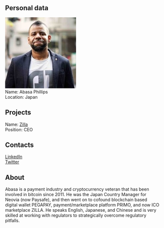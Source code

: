 ## Personal data
![ photo](photo/abasa_phillips.jpg)  
Name: Abasa Phillips   
Location: Japan
## Projects 
Name: [Zilla](../projects/zilla.md)  
Position: CEO
## Contacts
[LinkedIn](https://www.linkedin.com/in/abasaphillips/)    
[Twitter](https://twitter.com/abasa)  
## About
Abasa is a payment industry and cryptocurrency veteran that has been involved in bitcoin since
2011. He was the Japan Country Manager for Neovia (now Paysafe), and then went on to cofound
blockchain based digital wallet PEGAPAY, payment/marketplace platform PRIMO, and
now ICO marketplace ZILLA. He speaks English, Japanese, and Chinese and is very skilled at
working with regulators to strategically overcome regulatory pitfalls.
